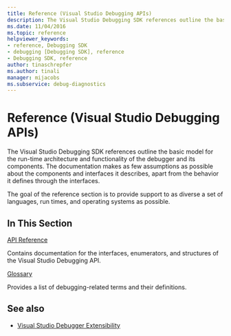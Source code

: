 ```yaml
---
title: Reference (Visual Studio Debugging APIs)
description: The Visual Studio Debugging SDK references outline the basic model for the run-time architecture and functionality of the debugger and its components. 
ms.date: 11/04/2016
ms.topic: reference
helpviewer_keywords:
- reference, Debugging SDK
- debugging [Debugging SDK], reference
- Debugging SDK, reference
author: tinaschrepfer
ms.author: tinali
manager: mijacobs
ms.subservice: debug-diagnostics
---
```

# Reference (Visual Studio Debugging APIs)

The Visual Studio Debugging SDK references outline the basic model for the run-time architecture and functionality of the debugger and its components. The documentation makes as few assumptions as possible about the components and interfaces it describes, apart from the behavior it defines through the interfaces.

The goal of the reference section is to provide support to as diverse a set of languages, run times, and operating systems as possible.

## In This Section

[API Reference](../../../extensibility/debugger/reference/api-reference-visual-studio-debugging.md)

Contains documentation for the interfaces, enumerators, and structures of the Visual Studio Debugging API.

[Glossary](../../../extensibility/debugger/reference/visual-studio-debugger-glossary.md)

Provides a list of debugging-related terms and their definitions.

## See also

- [Visual Studio Debugger Extensibility](../../../extensibility/debugger/visual-studio-debugger-extensibility.md)
